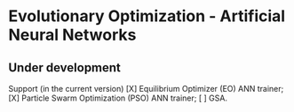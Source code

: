 # Evolutionary Optimization - Artificial Neural Networks
## Under development
 Support (in the current version)
 [X] Equilibrium Optimizer (EO) ANN trainer;
 [X] Particle Swarm Optimization (PSO) ANN trainer;
 [ ] GSA.  